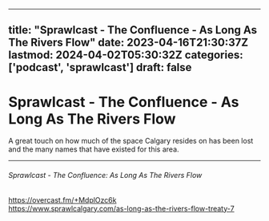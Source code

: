 
---
title: "Sprawlcast - The Confluence - As Long As The Rivers Flow"
date: 2023-04-16T21:30:37Z
lastmod: 2024-04-02T05:30:32Z
categories: ['podcast', 'sprawlcast']
draft: false
---


# Sprawlcast - The Confluence - As Long As The Rivers Flow
A great touch on how much of the space Calgary resides on has been lost and the many names that have existed for this area.

- - -
###### Sprawlcast - The Confluence: As Long As The Rivers Flow

https://overcast.fm/+MdplOzc6k  
https://www.sprawlcalgary.com/as-long-as-the-rivers-flow-treaty-7

<!-- #public #podcast #sprawlcast -->

<!-- {BearID:2A8A53A9-70E3-4C42-99B1-8F6D064F51A3-20785-00000B4B0D91F62A} -->
